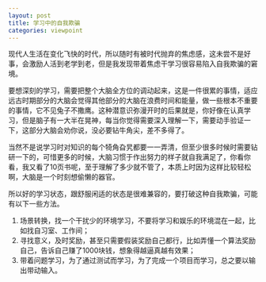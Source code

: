 ```yaml
---
layout: post
title: 学习中的自我欺骗
categories: viewpoint
---
```


现代人生活在变化飞快的时代，所以随时有被时代抛弃的焦虑感，这未尝不是好事，会激励人活到老学到老，但是我发现带着焦虑干学习很容易陷入自我欺骗的窘境。

要想深刻的学习，需要把整个大脑全方位的调动起来，这是一件很累的事情，适应远古时期部分的大脑会觉得其他部分的大脑在浪费时间和能量，做一些根本不重要的事情，它不见兔子不撒鹰。这种潜意识弥漫开时的后果就是，你好像在认真学习，但是脑子有一大半在晃神，每当你觉得需要深入理解一下，需要动手验证一下，这部分大脑会劝你说，没必要钻牛角尖，差不多得了。

当然不是说学习时对知识的每个犄角旮旯都要一一弄清，但至少很多时候时需要钻研一下的，可惜更多的时候，大脑习惯于作出努力的样子就自我满足了，你看你看，我又看了10页书呢，至于理解了多少就不管了，本质上时因为这样比较轻松啊，大脑是一个时刻想偷懒的器官。

所以好的学习状态，跟舒服闲适的状态是很难兼容的，要打破这种自我欺骗，可能有以下一些方法。

1. 场景转换，找一个干扰少的环境学习，不要将学习和娱乐的环境混在一起，比如找自习室、工作间；
2. 寻找意义，及时奖励，甚至只需要假装奖励自己都行，比如弄懂一个算法奖励自己，告诉自己赚了1000块钱，想象得越逼真越有效果；
3. 带着问题学习，为了通过测试而学习，为了完成一个项目而学习，总之要以输出带动输入。

